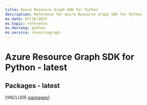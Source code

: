 ```yaml
---
title: Azure Resource Graph SDK for Python
description: Reference for Azure Resource Graph SDK for Python
ms.date: 07/16/2025
ms.topic: reference
ms.devlang: python
ms.service: resourcegraph
---
```

# Azure Resource Graph SDK for Python - latest
## Packages - latest
[!INCLUDE [packages](resource-graph-index.md)]